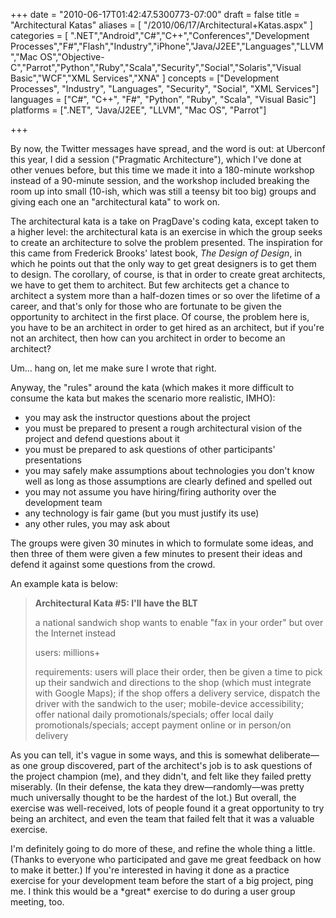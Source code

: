 +++
date = "2010-06-17T01:42:47.5300773-07:00"
draft = false
title = "Architectural Katas"
aliases = [
	"/2010/06/17/Architectural+Katas.aspx"
]
categories = [
	".NET","Android","C#","C++","Conferences","Development Processes","F#","Flash","Industry","iPhone","Java/J2EE","Languages","LLVM","Mac OS","Objective-C","Parrot","Python","Ruby","Scala","Security","Social","Solaris","Visual Basic","WCF","XML Services","XNA"
]
concepts = ["Development Processes", "Industry", "Languages", "Security", "Social", "XML Services"]
languages = ["C#", "C++", "F#", "Python", "Ruby", "Scala", "Visual Basic"]
platforms = [".NET", "Java/J2EE", "LLVM", "Mac OS", "Parrot"]
 
+++
<p>By now, the Twitter messages have spread, and the word is out: at Uberconf this year, I did a session (&quot;Pragmatic Architecture&quot;), which I've done at other venues before, but this time we made it into a 180-minute workshop instead of a 90-minute session, and the workshop included breaking the room up into small (10-ish, which was still a teensy bit too big) groups and giving each one an &quot;architectural kata&quot; to work on.</p>  <p>The architectural kata is a take on PragDave's coding kata, except taken to a higher level: the architectural kata is an exercise in which the group seeks to create an architecture to solve the problem presented. The inspiration for this came from Frederick Brooks' latest book, <em>The Design of Design</em>, in which he points out that the only way to get great designers is to get them to design. The corollary, of course, is that in order to create great architects, we have to get them to architect. But few architects get a chance to architect a system more than a half-dozen times or so over the lifetime of a career, and that's only for those who are fortunate to be given the opportunity to architect in the first place. Of course, the problem here is, you have to be an architect in order to get hired as an architect, but if you're not an architect, then how can you architect in order to become an architect?</p>  <p>Um... hang on, let me make sure I wrote that right.</p>  <p>Anyway, the &quot;rules&quot; around the kata (which makes it more difficult to consume the kata but makes the scenario more realistic, IMHO):</p>  <ul>   <li>you may ask the instructor questions about the project</li>    <li>you must be prepared to present a rough architectural vision of the project and defend questions about it</li>    <li>you must be prepared to ask questions of other participants' presentations</li>    <li>you may safely make assumptions about technologies you don't know well as long as those assumptions are clearly defined and spelled out</li>    <li>you may not assume you have hiring/firing authority over the development team</li>    <li>any technology is fair game (but you must justify its use)</li>    <li>any other rules, you may ask about</li> </ul>  <p>The groups were given 30 minutes in which to formulate some ideas, and then three of them were given a few minutes to present their ideas and defend it against some questions from the crowd.</p>  <p>An example kata is below:</p>  <blockquote>   <p><strong>Architectural Kata #5: I'll have the BLT</strong></p>    <p>a national sandwich shop wants to enable &quot;fax in your order&quot; but over the Internet instead</p>    <p>users: millions+</p>    <p>requirements: users will place their order, then be given a time to pick up their sandwich and directions to the shop (which must integrate with Google Maps); if the shop offers a delivery service, dispatch the driver with the sandwich to the user; mobile-device accessibility; offer national daily promotionals/specials; offer local daily promotionals/specials; accept payment online or in person/on delivery</p> </blockquote>  <p>As you can tell, it's vague in some ways, and this is somewhat deliberate—as one group discovered, part of the architect's job is to ask questions of the project champion (me), and they didn't, and felt like they failed pretty miserably. (In their defense, the kata they drew—randomly—was pretty much universally thought to be the hardest of the lot.) But overall, the exercise was well-received, lots of people found it a great opportunity to try being an architect, and even the team that failed felt that it was a valuable exercise.</p>  <p>I'm definitely going to do more of these, and refine the whole thing a little. (Thanks to everyone who participated and gave me great feedback on how to make it better.) If you're interested in having it done as a practice exercise for your development team before the start of a big project, ping me. I think this would be a *great* exercise to do during a user group meeting, too.</p>
 
